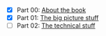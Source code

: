 - [x] Part 00: [About the book](./Part_00/README.md)
- [x] Part 01: [The big picture stuff](./part_01/README.md) 
- [ ] Part 02: [The technical stuff](./part_02/README.md) 
